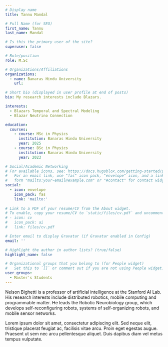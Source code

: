 ```yaml
---
# Display name
title: Tannu Mandal

# Full Name (for SEO)
first_name: Tannu
last_name: Mandal

# Is this the primary user of the site?
superuser: false

# Role/position
role: M.Sc

# Organizations/Affiliations
organizations:
  - name: Banaras Hindu University
    url: 

# Short bio (displayed in user profile at end of posts)
bio: My research interests include Blazars.

interests:
  - Blazars Temporal and Spectral Modeling
  - Blazar Neutrino Connection

education:
  courses:
    - course: MSc in Physics
      institution: Banaras Hindu University
      year: 2025
    - course: BSc in Physics
      institution: Banaras Hindu University
      year: 2023

# Social/Academic Networking
# For available icons, see: https://docs.hugoblox.com/getting-started/page-builder/#icons
#   For an email link, use "fas" icon pack, "envelope" icon, and a link in the
#   form "mailto:your-email@example.com" or "#contact" for contact widget.
social:
  - icon: envelope
    icon_pack: fas
    link: 'mailto:'
    
# Link to a PDF of your resume/CV from the About widget.
# To enable, copy your resume/CV to `static/files/cv.pdf` and uncomment the lines below.
# - icon: cv
#   icon_pack: ai
#   link: files/cv.pdf

# Enter email to display Gravatar (if Gravatar enabled in Config)
email: ''

# Highlight the author in author lists? (true/false)
highlight_name: false

# Organizational groups that you belong to (for People widget)
#   Set this to `[]` or comment out if you are not using People widget.
user_groups:
  - Master's Students
---
```


Nelson Bighetti is a professor of artificial intelligence at the Stanford AI Lab. His research interests include distributed robotics, mobile computing and programmable matter. He leads the Robotic Neurobiology group, which develops self-reconfiguring robots, systems of self-organizing robots, and mobile sensor networks.

Lorem ipsum dolor sit amet, consectetur adipiscing elit. Sed neque elit, tristique placerat feugiat ac, facilisis vitae arcu. Proin eget egestas augue. Praesent ut sem nec arcu pellentesque aliquet. Duis dapibus diam vel metus tempus vulputate.
